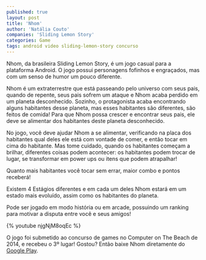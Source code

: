 ```yaml
---
published: true
layout: post
title: 'Nhom'
author: 'Natália Couto'
companies: 'Sliding Lemon Story'
categories: Game
tags: android video sliding-lemon-story concurso
---
```

Nhom, da brasileira Sliding Lemon Story, é um jogo casual para a plataforma Android.
O jogo possui personagens fofinhos e engraçados, mas com um senso de humor um pouco diferente.
 
Nhom é um extraterrestre que está passeando pelo universo com seus pais, quando de repente, seus pais sofrem um ataque e Nhom acaba perdido em um planeta desconhecido.
Sozinho, o protagonista acaba encontrando alguns habitantes desse planeta, mas esses habitantes são diferentes, são feitos de comida! 
Para que Nhom possa crescer e encontrar seus pais, ele deve se alimentar dos habitantes deste planeta desconhecido.
 
No jogo, você deve ajudar Nhom a se alimentar, verificando na placa dos habitantes qual deles ele está com vontade de comer, e então tocar em cima do habitante. Mas tome cuidado, quando os habitantes começam a brilhar, diferentes coisas podem acontecer: os habitantes podem trocar de lugar, se transformar em power ups ou itens que podem atrapalhar!
 
Quanto mais habitantes você tocar sem errar, maior combo e pontos receberá!
 
Existem 4 Estágios diferentes e em cada um deles Nhom estará em um estado mais evoluído, assim como os habitantes do planeta.
 
Pode ser jogado em modo história ou em arcade, possuindo um ranking para motivar a disputa entre você e seus amigos!
 
{% youtube njgNjM8oqEc %}
 
O jogo foi submetido ao concurso de games no Computer on The Beach de 2014, e recebeu o 3º lugar!
Gostou? Então baixe Nhom diretamente do [Google Play](https://play.google.com/store/apps/details?id=com.SlidingLemonStory.NhomFreeHD).